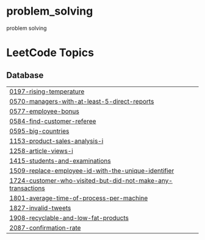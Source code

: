 # problem_solving
problem solving 

<!---LeetCode Topics Start-->
# LeetCode Topics
## Database
|  |
| ------- |
| [0197-rising-temperature](https://github.com/Mo-rmdone/problem_solving/tree/master/0197-rising-temperature) |
| [0570-managers-with-at-least-5-direct-reports](https://github.com/Mo-rmdone/problem_solving/tree/master/0570-managers-with-at-least-5-direct-reports) |
| [0577-employee-bonus](https://github.com/Mo-rmdone/problem_solving/tree/master/0577-employee-bonus) |
| [0584-find-customer-referee](https://github.com/Mo-rmdone/problem_solving/tree/master/0584-find-customer-referee) |
| [0595-big-countries](https://github.com/Mo-rmdone/problem_solving/tree/master/0595-big-countries) |
| [1153-product-sales-analysis-i](https://github.com/Mo-rmdone/problem_solving/tree/master/1153-product-sales-analysis-i) |
| [1258-article-views-i](https://github.com/Mo-rmdone/problem_solving/tree/master/1258-article-views-i) |
| [1415-students-and-examinations](https://github.com/Mo-rmdone/problem_solving/tree/master/1415-students-and-examinations) |
| [1509-replace-employee-id-with-the-unique-identifier](https://github.com/Mo-rmdone/problem_solving/tree/master/1509-replace-employee-id-with-the-unique-identifier) |
| [1724-customer-who-visited-but-did-not-make-any-transactions](https://github.com/Mo-rmdone/problem_solving/tree/master/1724-customer-who-visited-but-did-not-make-any-transactions) |
| [1801-average-time-of-process-per-machine](https://github.com/Mo-rmdone/problem_solving/tree/master/1801-average-time-of-process-per-machine) |
| [1827-invalid-tweets](https://github.com/Mo-rmdone/problem_solving/tree/master/1827-invalid-tweets) |
| [1908-recyclable-and-low-fat-products](https://github.com/Mo-rmdone/problem_solving/tree/master/1908-recyclable-and-low-fat-products) |
| [2087-confirmation-rate](https://github.com/Mo-rmdone/problem_solving/tree/master/2087-confirmation-rate) |
<!---LeetCode Topics End-->